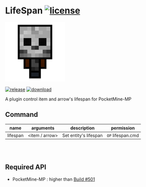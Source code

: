 # LifeSpan [![license](https://img.shields.io/github/license/Blugin/LifeSpan-PMMP.svg?label=License)](LICENSE)
[![icon](assets/icon/192x192.png?raw=true)]()  

[![release](https://img.shields.io/github/release/Blugin/LifeSpan-PMMP.svg?label=Release)](https://github.com/Blugin/LifeSpan-PMMP/releases/latest) [![download](https://img.shields.io/github/downloads/Blugin/LifeSpan-PMMP/total.svg?label=Download)](https://github.com/Blugin/LifeSpan-PMMP/releases/latest)


A plugin control item and arrow's lifespan for PocketMine-MP

## Command
| name     | arguments                  | description             | permission        |
| :------: | :------------------------: | :---------------------: | :---------------: |
| lifespan |  <item / arrow> <lifespan> | Set entity's lifespan   | `OP` lifespan.cmd |
  
<br/><br/>
  
## Required API
- PocketMine-MP : higher than [Build #501](https://jenkins.pmmp.io/job/PocketMine-MP/501)